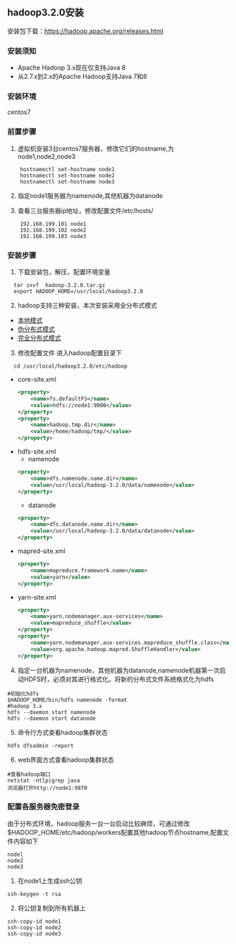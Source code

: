 ## hadoop3.2.0安装
安装包下载：https://hadoop.apache.org/releases.html

### 安装须知
* Apache Hadoop 3.x现在仅支持Java 8
* 从2.7.x到2.x的Apache Hadoop支持Java 7和8
### 安装环境
  centos7

### 前置步骤
1. 虚拟机安装3台centos7服务器，修改它们的hostname,为node1,node2,node3
```shell
    hostnamectl set-hostname node1
    hostnamectl set-hostname node2
    hostnamectl set-hostname node3 
```
2. 指定node1服务器为namenode,其他机器为datanode

3. 查看三台服务器ip地址，修改配置文件/etc/hosts/<br>
```text
    192.168.199.101 node1
    192.168.199.102 node2
    192.168.199.103 node3
```

### 安装步骤
1. 下载安装包，解压，配置环境变量
```shell
  tar zxvf  hadoop-3.2.0.tar.gz
  export HADOOP_HOME=/usr/local/hadoop3.2.0
```
2. hadoop支持三种安装，本次安装采用全分布式模式
  * [本地模式](https://hadoop.apache.org/docs/r3.2.0/hadoop-project-dist/hadoop-common/SingleCluster.html)
  * [伪分布式模式](https://hadoop.apache.org/docs/r3.2.0/hadoop-project-dist/hadoop-common/SingleCluster.html#Pseudo-Distributed_Operation)
  * [完全分布式模式](https://hadoop.apache.org/docs/r3.2.0/hadoop-project-dist/hadoop-common/SingleCluster.html#Fully-Distributed_Operation)      
3. 修改配置文件
进入hadoop配置目录下
```shell
  cd /usr/local/hadoop3.2.0/etc/hadoop
```

* core-site.xml
	```xml
	<property>
		<name>fs.defaultFS</name>
		<value>hdfs://node1:9000</value>
	</property>
	<property>
		<name>hadoop.tmp.dir</name>
		<value>/home/hadoop/tmp/</value>
	</property>
	```
* hdfs-site.xml
	* namenode
	```xml
	<property>
		<name>dfs.namenode.name.dir</name>
		<value>/usr/local/hadoop-3.2.0/data/namenode</value>
	</property>
	```
	* datanode
	```xml
	<property>
		<name>dfs.datanode.name.dir</name>
		<value>/usr/local/hadoop-3.2.0/data/datanode</value>
	</property>
	```
* mapred-site.xml
	```xml
	<property>
		<name>mapreduce.framework.name</name>
		<value>yarn</value>
	</property>
	```
* yarn-site.xml
	```xml
	<property>
		<name>yarn.nodemanager.aux-services</name>
		<value>mapreduce_shuffle</value>
	</property>
	<property>
		<name>yarn.nodemanager.aux-services.mapreduce_shuffle.class</name>
		<value>org.apache.hadoop.mapred.ShuffleHandler</value>
	</property>
	```
4. 指定一台机器为namenode，其他机器为datanode,namenode机器第一次启动HDFS时，必须对其进行格式化。将新的分布式文件系统格式化为hdfs
```shell
#初始化hdfs
$HADOOP_HOME/bin/hdfs namenode -format
#hadoop 3.x
hdfs --daemon start namenode
hdfs --daemon start datanode
```
5.  命令行方式查看hadoop集群状态
```shell
hdfs dfsadmin -report
```

6.  web界面方式查看hadoop集群状态
```shell
#查看hadoop端口
netstat -ntlp|grep java
浏览器打开http://node1:9870
```
### 配置各服务器免密登录
 由于分布式环境，hadoop服务一台一台启动比较麻烦，可通过修改$HADOOP_HOME/etc/hadoop/workers配置其他hadoop节点hostname,配置文件内容如下
 ```
 nodel
 node2
 node3
 ```
 1. 在node1上生成ssh公钥
 ```shell
 ssh-keygen -t rsa
 ```
 2. 将公钥复制到所有机器上
 ```shell
 ssh-copy-id node1
 ssh-copy-id node2
 ssh-copy-id node3
 ```
